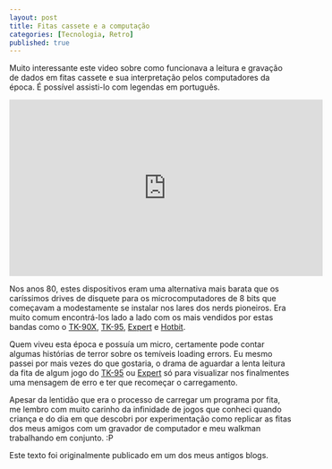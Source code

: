 ```yaml
---
layout: post
title: Fitas cassete e a computação
categories: [Tecnologia, Retro]
published: true
---
```


Muito interessante este video sobre como funcionava a leitura e gravação de dados em fitas cassete e sua interpretação pelos computadores da época. É possível assisti-lo com legendas em português. 

<center><iframe width="560" height="315" src="https://www.youtube.com/embed/_9SM9lG47Ew" frameborder="0" allow="accelerometer; autoplay; encrypted-media; gyroscope; picture-in-picture" allowfullscreen></iframe></center>

Nos anos 80, estes dispositivos eram uma alternativa mais barata que os caríssimos drives de disquete para os microcomputadores de 8 bits que começavam a modestamente se instalar nos lares dos nerds pioneiros. Era muito comum encontrá-los lado a lado com os mais vendidos por estas bandas como o [TK-90X](https://pt.wikipedia.org/wiki/TK-90X), [TK-95](https://pt.wikipedia.org/wiki/TK_95), [Expert](https://pt.wikipedia.org/wiki/MSX#Expert_XP-800) e [Hotbit](https://pt.wikipedia.org/wiki/MSX#HotBit_HB-8000).

Quem viveu esta época e possuía um micro, certamente pode contar algumas histórias de terror sobre os temíveis loading errors. Eu mesmo passei por mais vezes do que gostaria, o drama de aguardar a lenta leitura da fita de algum jogo do [TK-95](https://pt.wikipedia.org/wiki/TK_95) ou [Expert](https://pt.wikipedia.org/wiki/MSX#Expert_XP-800) só para visualizar nos finalmentes uma mensagem de erro e ter que recomeçar o carregamento.

Apesar da lentidão que era o processo de carregar um programa por fita, me lembro com muito carinho da infinidade de jogos que conheci quando criança e do dia em que descobri por experimentação como replicar as fitas dos meus amigos com um gravador de computador e meu walkman trabalhando em conjunto. :P

Este texto foi originalmente publicado em um dos meus antigos blogs.
